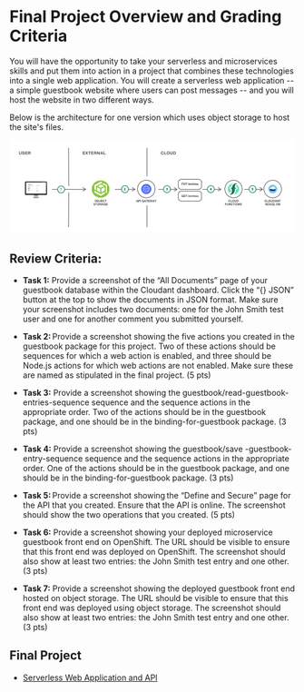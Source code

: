 # Final Project Overview and Grading Criteria

You will have the opportunity to take your serverless and microservices skills and put them into action in a project that combines these technologies into a single web application. You will create a serverless web application -- a simple guestbook website where users can post messages -- and you will host the website in two different ways.

Below is the architecture for one version which uses object storage to host the site's files.

![Final Project Solutio](./images/image00.png)

## Review Criteria:
* **Task 1:** Provide a screenshot of the “All Documents” page of your guestbook database within the Cloudant dashboard. Click the “{} JSON” button at the top to show the documents in JSON format. Make sure your screenshot includes two documents: one for the John Smith test user and one for another comment you submitted yourself.

* **Task 2:** Provide a screenshot showing the five actions you created in the guestbook package for this project. Two of these actions should be sequences for which a web action is enabled, and three should be Node.js actions for which web actions are not enabled. Make sure these are named as stipulated in the final project. (5 pts)

* **Task 3:** Provide a screenshot showing the guestbook/read-guestbook-entries-sequence sequence and the sequence actions in the appropriate order. Two of the actions should be in the guestbook package, and one should be in the binding-for-guestbook package. (3 pts)

* **Task 4:** Provide a screenshot showing the guestbook/save -guestbook-entry-sequence sequence and the sequence actions in the appropriate order. One of the actions should be in the guestbook package, and one should be in the binding-for-guestbook package. (3 pts)

* **Task 5:** Provide a screenshot showing the “Define and Secure” page for the API that you created. Ensure that the API is online. The screenshot should show the two operations that you created. (5 pts)

* **Task 6:** Provide a screenshot showing your deployed microservice guestbook front end on OpenShift. The URL should be visible to ensure that this front end was deployed on OpenShift. The screenshot should also show at least two entries: the John Smith test entry and one other. (3 pts)

* **Task 7:** Provide a screenshot showing the deployed guestbook front end hosted on object storage. The URL should be visible to ensure that this front end was deployed using object storage. The screenshot should also show at least two entries: the John Smith test entry and one other. (3 pts)

## Final Project
* [Serverless Web Application and API](./files/coding-labs.pdf)
